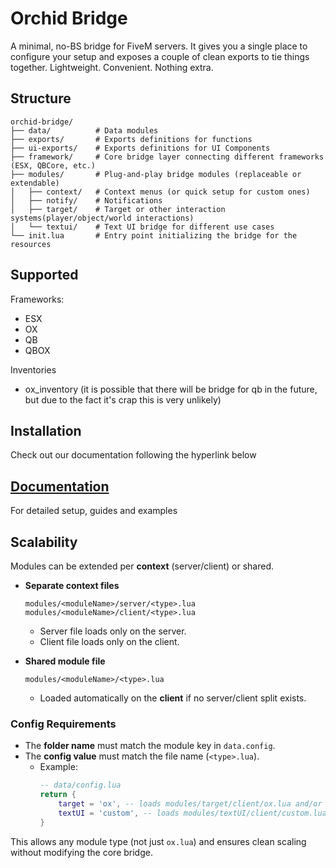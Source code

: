 # Orchid Bridge

A minimal, no-BS bridge for FiveM servers. It gives you a single place to configure your setup and exposes a couple of clean exports to tie things together. Lightweight. Convenient. Nothing extra.

## Structure
```
orchid-bridge/
├── data/          # Data modules
├── exports/       # Exports definitions for functions
├── ui-exports/    # Exports definitions for UI Components
├── framework/     # Core bridge layer connecting different frameworks (ESX, QBCore, etc.)
├── modules/       # Plug-and-play bridge modules (replaceable or extendable)
│   ├── context/   # Context menus (or quick setup for custom ones)
│   ├── notify/    # Notifications
│   ├── target/    # Target or other interaction systems(player/object/world interactions)
│   └── textui/    # Text UI bridge for different use cases
└── init.lua       # Entry point initializing the bridge for the resources
```

## Supported
Frameworks:
- ESX
- OX
- QB
- QBOX

Inventories
- ox_inventory
  (it is possible that there will be bridge for qb in the future, but due to the fact it's crap this is very unlikely)

## Installation
Check out our documentation following the hyperlink below

## [Documentation](https://orchid-docs.gitbook.io/docs/)
For detailed setup, guides and examples

## Scalability
Modules can be extended per **context** (server/client) or shared.

- **Separate context files**
  ```
  modules/<moduleName>/server/<type>.lua
  modules/<moduleName>/client/<type>.lua
  ```
  - Server file loads only on the server.  
  - Client file loads only on the client.  

- **Shared module file**
  ```
  modules/<moduleName>/<type>.lua
  ```
  - Loaded automatically on the **client** if no server/client split exists.  

### Config Requirements
- The **folder name** must match the module key in `data.config`.  
- The **config value** must match the file name (`<type>.lua`).  
  - Example:  
    ```lua
    -- data/config.lua
    return {
        target = 'ox', -- loads modules/target/client/ox.lua and/or modules/target/server/ox.lua
        textUI = 'custom', -- loads modules/textUI/client/custom.lua
    }
    ```  

This allows any module type (not just `ox.lua`) and ensures clean scaling without modifying the core bridge.
